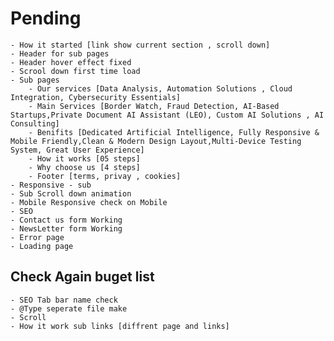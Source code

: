 # Pending

    - How it started [link show current section , scroll down]
    - Header for sub pages
    - Header hover effect fixed
    - Scrool down first time load
    - Sub pages
        - Our services [Data Analysis, Automation Solutions , Cloud Integration, Cybersecurity Essentials]
        - Main Services [Border Watch, Fraud Detection, AI-Based Startups,Private Document AI Assistant (LEO), Custom AI Solutions , AI Consulting]
        - Benifits [Dedicated Artificial Intelligence, Fully Responsive & Mobile Friendly,Clean & Modern Design Layout,Multi-Device Testing System, Great User Experience]
        - How it works [05 steps]
        - Why choose us [4 steps]
        - Footer [terms, privay , cookies]
    - Responsive - sub
    - Sub Scroll down animation
    - Mobile Responsive check on Mobile
    - SEO
    - Contact us form Working
    - NewsLetter form Working
    - Error page
    - Loading page

## Check Again buget list

    - SEO Tab bar name check
    - @Type seperate file make
    - Scroll
    - How it work sub links [diffrent page and links]
